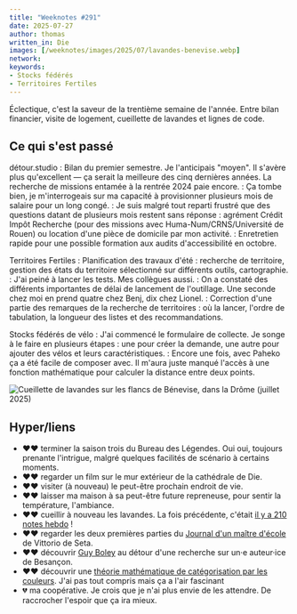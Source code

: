 ```yaml
---
title: "Weeknotes #291"
date: 2025-07-27
author: thomas
written_in: Die
images: [/weeknotes/images/2025/07/lavandes-benevise.webp]
network:
keywords:
- Stocks fédérés
- Territoires Fertiles
---
```


Éclectique, c'est la saveur de la trentième semaine de l'année. Entre bilan financier, visite de logement, cueillette de lavandes et lignes de code.

<!--more-->

## Ce qui s'est passé

détour.studio
: Bilan du premier semestre. Je l'anticipais "moyen". Il s'avère plus qu'excellent — ça serait la meilleure des cinq dernières années. La recherche de missions entamée à la rentrée 2024 paie encore.
: Ça tombe bien, je m'interrogeais sur ma capacité à provisionner plusieurs mois de salaire pour un long congé.
: Je suis malgré tout reparti frustré que des questions datant de plusieurs mois restent sans réponse : agrément Crédit Impôt Recherche (pour des missions avec Huma-Num/CRNS/Université de Rouen) ou location d'une pièce de domicile par mon activité.
: Enretretien rapide pour une possible formation aux audits d'accessibilité en octobre.

Territoires Fertiles
: Planification des travaux d'été : recherche de territoire, gestion des états du territoire sélectionné sur différents outils, cartographie.
: J'ai peiné à lancer les tests. Mes collègues aussi.
: On a constaté des différents importantes de délai de lancement de l'outillage. Une seconde chez moi en prend quatre chez Benj, dix chez Lionel.
: Correction d'une partie des remarques de la recherche de territoires : où la lancer, l'ordre de tabulation, la longueur des listes et des recommandations.

Stocks fédérés de vélo
: J'ai commencé le formulaire de collecte. Je songe à le faire en plusieurs étapes : une pour créer la demande, une autre pour ajouter des vélos et leurs caractéristiques.
: Encore une fois, avec Paheko ça a été facile de composer avec. Il m'aura juste manqué l'accès à une fonction mathématique pour calculer la distance entre deux points.

![](/weeknotes/images/2025/07/lavandes-benevise.webp "Cueillette de lavandes sur les flancs de Bénevise, dans la Drôme (juillet 2025)")


## Hyper/liens

- <span aria-label="J'ai beaucoup aimé">❤️❤️</span> terminer la saison trois du Bureau des Légendes. Oui oui, toujours prenante l'intrigue, malgré quelques facilités de scénario à certains moments.
- <span aria-label="J'ai beaucoup aimé">❤️❤️</span> regarder un film sur le mur extérieur de la cathédrale de Die.
- <span aria-label="J'ai beaucoup aimé">❤️❤️</span> visiter (à nouveau) le peut-être prochain endroit de vie.
- <span aria-label="J'ai beaucoup aimé">❤️❤️</span> laisser ma maison à sa peut-être future repreneuse, pour sentir la température, l'ambiance.
- <span aria-label="J'ai beaucoup aimé">❤️❤️</span> cueillir à nouveau les lavandes. La fois précédente, c'était [il y a 210 notes hebdo](/weeknotes/82/) !
- <span aria-label="J'ai beaucoup aimé">❤️❤️</span> regarder les deux premières parties du [Journal d'un maître d'école](https://www.skolo.org/2020/08/03/journal-dun-maitre-decole-un-film-de-vittorio-de-seta/) de Vittorio de Seta.
- <span aria-label="J'ai beaucoup aimé">❤️❤️</span> découvrir [Guy Boley](https://www.radiofrance.fr/savoirs-plus/podcasts/son-livre/guy-boley-a-ma-soeur-et-unique-un-poete-au-service-des-autres-9441070) au détour d'une recherche sur un·e auteur·ice de Besançon.
- <span aria-label="J'ai beaucoup aimé">❤️❤️</span> découvrir une [théorie mathématique de catégorisation par les couleurs](https://www.mediapart.fr/journal/culture-et-idees/260725/les-mathematiques-jouent-de-la-couleur). J'ai pas tout compris mais ça a l'air fascinant
- <span aria-label="J'ai eu de la peine avec">💔</span> ma coopérative. Je crois que je n'ai plus envie de les attendre. De raccrocher l'espoir que ça ira mieux.
